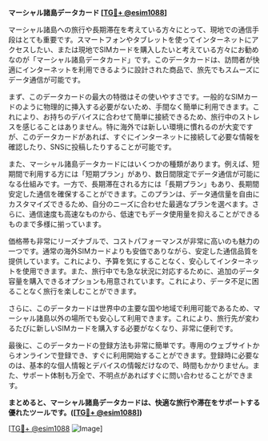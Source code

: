 **マーシャル諸島データカード [[TG💪+ @esim1088](https://t.me/s/esim1088)]**

マーシャル諸島への旅行や長期滞在を考えている方々にとって、現地での通信手段はとても重要です。スマートフォンやタブレットを使ってインターネットにアクセスしたい、または現地でSIMカードを購入したいと考えている方々にお勧めなのが「マーシャル諸島データカード」です。このデータカードは、訪問者が快適にインターネットを利用できるように設計された商品で、旅先でもスムーズにデータ通信が可能です。

まず、このデータカードの最大の特徴はその使いやすさです。一般的なSIMカードのように物理的に挿入する必要がないため、手間なく簡単に利用できます。これにより、お持ちのデバイスに合わせて簡単に接続できるため、旅行中のストレスを感じることはありません。特に海外では新しい環境に慣れるのが大変ですが、このデータカードがあれば、すぐにインターネットに接続して必要な情報を確認したり、SNSに投稿したりすることが可能です。

また、マーシャル諸島データカードにはいくつかの種類があります。例えば、短期間で利用する方には「短期プラン」があり、数日間限定でデータ通信が可能になる仕組みです。一方で、長期滞在される方には「長期プラン」もあり、長期間安定した通信を確保することができます。このプランは、データ通信量を自由にカスタマイズできるため、自分のニーズに合わせた最適なプランを選べます。さらに、通信速度も高速なものから、低速でもデータ使用量を抑えることができるものまで多様に揃っています。

価格帯も非常にリーズナブルで、コストパフォーマンスが非常に高いのも魅力の一つです。通常の海外SIMカードよりも安価でありながら、安定した通信品質を提供しています。これにより、予算を気にすることなく、安心してインターネットを使用できます。また、旅行中でも急な状況に対応するために、追加のデータ容量を購入できるオプションも用意されています。これにより、データ不足に困ることなく旅行を楽しむことができます。

さらに、このデータカードは世界中の主要な国や地域で利用可能であるため、マーシャル諸島以外の場所でも安心して利用できます。これにより、旅行先が変わるたびに新しいSIMカードを購入する必要がなくなり、非常に便利です。

最後に、このデータカードの登録方法も非常に簡単です。専用のウェブサイトからオンラインで登録でき、すぐに利用開始することができます。登録時に必要なのは、基本的な個人情報とデバイスの情報だけなので、時間もかかりません。また、サポート体制も万全で、不明点があればすぐに問い合わせることができます。

**まとめると、マーシャル諸島データカードは、快適な旅行や滞在をサポートする優れたツールです。([[TG💪+ @esim1088](https://t.me/s/esim1088)])**

[[TG💪+ @esim1088](https://t.me/s/esim1088) ![Image](https://i.postimg.cc/Y0z9fWf4/image.png)]